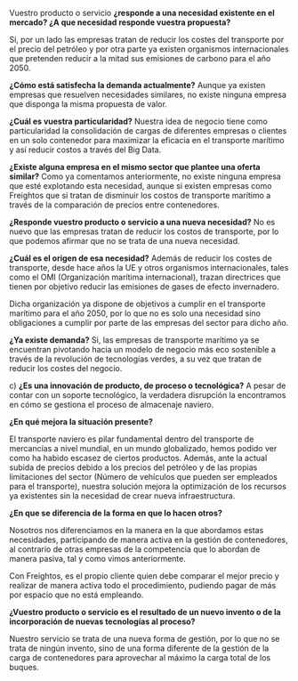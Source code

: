 Vuestro producto o servicio **¿responde a una necesidad existente en el mercado? ¿A que necesidad responde vuestra propuesta?** 

Si, por un lado las empresas tratan de reducir los costes del transporte por el precio del petróleo y por otra parte ya existen organismos internacionales que pretenden reducir a la mitad sus emisiones de carbono para el año 2050. 

**¿Cómo está satisfecha la demanda actualmente?**
Aunque ya existen empresas que resuelven necesidades similares, no existe ninguna empresa que disponga la misma propuesta de valor.

**¿Cuál es vuestra particularidad?**
Nuestra idea de negocio tiene como particularidad la consolidación de cargas de diferentes empresas o clientes en un solo contenedor para maximizar la eficacia en el transporte marítimo y así reducir costos a través del Big Data. 

**¿Existe alguna empresa en el mismo sector que plantee una oferta similar?**
Como ya comentamos anteriormente, no existe ninguna empresa que esté explotando esta necesidad, aunque si existen empresas como Freightos que si tratan de disminuir los costos de transporte marítimo a través de la comparación de precios entre contenedores.

**¿Responde vuestro producto o servicio a una nueva necesidad?**
No es nuevo que las empresas tratan de reducir los costos de transporte, por lo que podemos afirmar que no se trata de una nueva necesidad.  

**¿Cuál es el origen de esa necesidad?**
Además de reducir los costes de transporte, desde hace años la UE y otros organismos internacionales, tales como el OMI (Organización marítima internacional), trazan directrices que tienen por objetivo reducir las emisiones de gases de efecto invernadero.

Dicha organización ya dispone de objetivos a cumplir en el transporte marítimo para el año 2050, por lo que no es solo una necesidad sino obligaciones a cumplir por parte de las empresas del sector para dicho año.

**¿Ya existe demanda?**
Si, las empresas de transporte marítimo ya se encuentran pivotando hacia un modelo de negocio más eco sostenible a través de la revolución de tecnologías verdes, a su vez que tratan de reducir los costes del negocio.

c) **¿Es una innovación de producto, de proceso o tecnológica?** A pesar de contar con un soporte tecnológico, la verdadera disrupción la encontramos en cómo se gestiona el proceso de almacenaje naviero.

**¿En qué mejora la situación presente?** 

El transporte naviero es pilar fundamental dentro del transporte de mercancías a nivel mundial, en un mundo globalizado, hemos podido ver como ha habido escasez de ciertos productos. Además, ante la actual subida de precios debido a los precios del petróleo y de las propias limitaciones del sector (Número de vehículos que pueden ser empleados para el transporte), nuestra solución mejora la optimización de los recursos ya existentes sin la necesidad de crear nueva infraestructura.

**¿En que se diferencia de la forma en que lo hacen otros?** 

Nosotros nos diferenciamos en la manera en la que abordamos estas necesidades, participando de manera activa en la gestión de contenedores, al contrario de otras empresas de la competencia que lo abordan de manera pasiva, tal y como vimos anteriormente.

Con Freightos, es el propio cliente quien debe comparar el mejor precio y realizar de manera activa todo el procedimiento, pudiendo pagar de más por espacio que no está empleando.

**¿Vuestro producto o servicio es el resultado de un nuevo invento o de la incorporación de nuevas tecnologías al proceso?**

Nuestro servicio se trata de una nueva forma de gestión, por lo que no se trata de ningún invento, sino de una forma diferente de la gestión de la carga de contenedores para aprovechar al máximo la carga total de los buques.